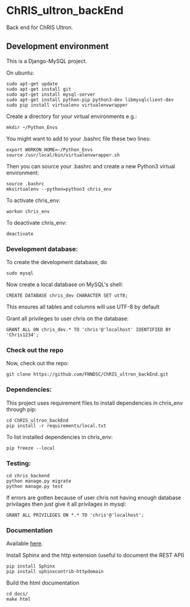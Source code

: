 # ChRIS_ultron_backEnd
Back end for ChRIS Ultron.

## Development environment
This is a Django-MySQL project.

On ubuntu:
````
sudo apt-get update
sudo apt-get install git
sudo apt-get install mysql-server
sudo apt-get install python-pip python3-dev libmysqlclient-dev
sudo pip install virtualenv virtualenvwrapper
````

Create a directory for your virtual environments e.g.:

````
mkdir ~/Python_Envs
````

You might want to add to your .bashrc file these two lines:

````
export WORKON_HOME=~/Python_Envs
source /usr/local/bin/virtualenvwrapper.sh
````

Then you can source your .bashrc and create a new Python3 virtual environment:

````
source .bashrc
mkvirtualenv --python=python3 chris_env
````

To activate chris_env:

````
workon chris_env
````

To deactivate chris_env:

````
deactivate
````

### Development database:

To create the development database, do

```
sudo mysql
```

Now create a local database on MySQL's shell:

````
CREATE DATABASE chris_dev CHARACTER SET utf8;
````

This ensures all tables and columns will use UTF-8 by default

Grant all privileges to user chris on the database:

````
GRANT ALL ON chris_dev.* TO 'chris'@'localhost' IDENTIFIED BY 'Chris1234';
````

### Check out the repo

Now, check out the repo:

```
git clone https://github.com/FNNDSC/ChRIS_ultron_backEnd.git
```

### Dependencies:
This project uses requirement files to install dependencies in chris_env through pip:

````
cd ChRIS_ultron_backEnd
pip install -r requirements/local.txt
````

To list installed dependencies in chris_env:

````
pip freeze --local
````

### Testing:
````
cd chris_backend
python manage.py migrate
python manage.py test
````
If errors are gotten because of user chris not having enough database privilages then
just give it all privilages in mysql:

````
GRANT ALL PRIVILEGES ON *.* TO 'chris'@'localhost';
````

### Documentation

Available [here](https://fnndsc.github.io/ChRIS_ultron_backEnd).

Install Sphinx and the http extension (useful to document the REST API)
```
pip install Sphinx
pip install sphinxcontrib-httpdomain
```

Build the html documentation
```
cd docs/
make html
```
